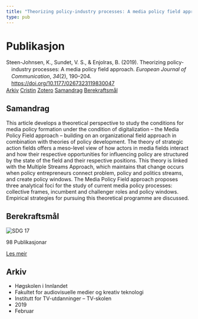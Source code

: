 ```yaml
---
title: "Theorizing policy-industry processes: A media policy field approach"
type: pub
---
```

<h1>Publikasjon</h1>
<article id="csl-bib-container-QABRKV8E" class="csl-bib-container">
  <div class="csl-bib-body" style="line-height: 1.35; padding-left: 1em; text-indent:-1em;">
  <div class="csl-entry">Steen-Johnsen, K., Sundet, V. S., &amp; Enjolras, B. (2019). Theorizing policy-industry processes: A media policy field approach. <i>European Journal of Communication</i>, <i>34</i>(2), 190&#x2013;204. <a href="https://doi.org/10.1177/0267323119830047">https://doi.org/10.1177/0267323119830047</a></div>
</div>
  <div class="csl-bib-buttons">
    <a href="#taxonomy-article-QABRKV8E" class="csl-bib-button">Arkiv</a>
    <a href="https://app.cristin.no/results/show.jsf?id=1680972" alt="Cristin URL" class="csl-bib-button">Cristin</a>
    <a href="http://zotero.org/groups/5022929/items/QABRKV8E" alt="Zotero URL" class="csl-bib-button">Zotero</a>
    <a href="#abstract-article-QABRKV8E" class="csl-bib-button">Samandrag</a>
    <a href="#sdg-article-QABRKV8E" class="csl-bib-button">Berekraftsmål</a>
  </div>
  <div id="csl-bib-meta-container-QABRKV8E"></div>
</article>
<div id="csl-bib-meta-QABRKV8E" class="csl-bib-meta">
  <article id="abstract-article-QABRKV8E" class="abstract-article">
    <h1>Samandrag</h1>
    This article develops a theoretical perspective to study the conditions for media policy formation under the condition of digitalization – the Media Policy Field approach – building on an organizational field approach in combination with theories of policy development. The theory of strategic action fields offers a meso-level view of how actors in media fields interact and how their respective opportunities for influencing policy are structured by the state of the field and their respective positions. This theory is linked with the Multiple Streams Approach, which maintains that change occurs when policy entrepreneurs connect problem, policy and politics streams, and create policy windows. The Media Policy Field approach proposes three analytical foci for the study of current media policy processes: collective frames, incumbent and challenger roles and policy windows. Empirical strategies for pursuing this theoretical programme are discussed.
  </article>
  <article id="sdg-article-QABRKV8E" class="sdg-article">
    <h1>Berekraftsmål</h1>
    <div class="sdg-container"><div id="sdg17" class="sdg">
<img src="{{< params subfolder >}}images/sdg/sdg17_no.png" class="image" alt="SDG 17">
<div class="sdg-overlay">
<p class="sdg-publication-count"><span>98</span> Publikasjonar</p>
<p><a href="https://www.fn.no/om-fn/fns-baerekraftsmaal/samarbeid-for-aa-naa-maalene?lang=nno-NO" class="sdg-read-more">Les meir</a></p>
</div>
</div></div>
  </article>
  <article id="taxonomy-article-QABRKV8E" class="taxonomy-article">
    <h1>Arkiv</h1>
    <ul>
      <li>Høgskolen i Innlandet</li>
      <li>Fakultet for audiovisuelle medier og kreativ teknologi</li>
      <li>Institutt for TV-utdanninger – TV-skolen</li>
      <li>2019</li>
      <li>Februar</li>
    </ul>
  </article>
</div>
